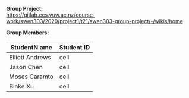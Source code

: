 **Group Project:** \
https://gitlab.ecs.vuw.ac.nz/course-work/swen303/2020/project1/t21/swen303-group-project/-/wikis/home

**Group Members:**

| StudentN ame | Student ID |
| ------ | ------ |
| Elliott Andrews | cell |
| Jason Chen | cell | 
| Moses Caramto | cell |
| Binke Xu | cell | 